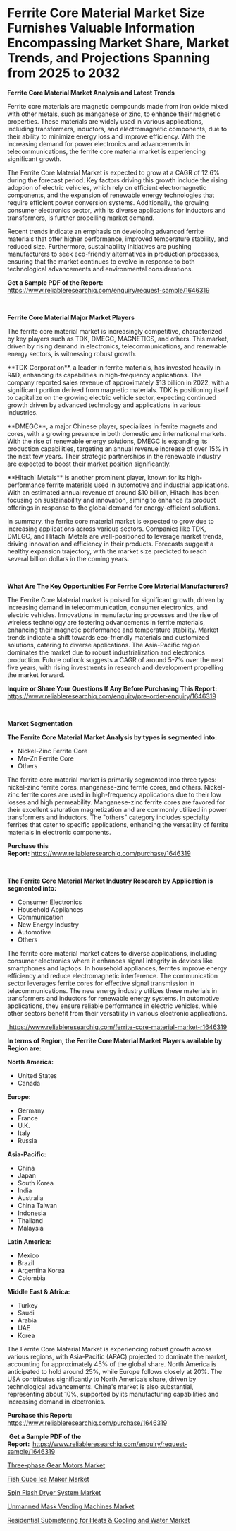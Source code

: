 <p><h1>Ferrite Core Material Market Size Furnishes Valuable Information Encompassing Market Share, Market Trends, and Projections Spanning from 2025 to 2032</h1></p><p><strong>Ferrite Core Material Market Analysis and Latest Trends</strong></p>
<p><p>Ferrite core materials are magnetic compounds made from iron oxide mixed with other metals, such as manganese or zinc, to enhance their magnetic properties. These materials are widely used in various applications, including transformers, inductors, and electromagnetic components, due to their ability to minimize energy loss and improve efficiency. With the increasing demand for power electronics and advancements in telecommunications, the ferrite core material market is experiencing significant growth.</p><p>The Ferrite Core Material Market is expected to grow at a CAGR of 12.6% during the forecast period. Key factors driving this growth include the rising adoption of electric vehicles, which rely on efficient electromagnetic components, and the expansion of renewable energy technologies that require efficient power conversion systems. Additionally, the growing consumer electronics sector, with its diverse applications for inductors and transformers, is further propelling market demand.</p><p>Recent trends indicate an emphasis on developing advanced ferrite materials that offer higher performance, improved temperature stability, and reduced size. Furthermore, sustainability initiatives are pushing manufacturers to seek eco-friendly alternatives in production processes, ensuring that the market continues to evolve in response to both technological advancements and environmental considerations.</p></p>
<p><strong>Get a Sample PDF of the Report:&nbsp;</strong> <a href="https://www.reliableresearchiq.com/enquiry/request-sample/1646319?utm_campaign=3279&utm_medium=2&utm_source=Github&utm_content=ia&utm_term=02042025&utm_id=ferrite-core-material">https://www.reliableresearchiq.com/enquiry/request-sample/1646319</a></p>
<p>&nbsp;</p>
<p><strong>Ferrite Core Material Major Market Players</strong></p>
<p><p>The ferrite core material market is increasingly competitive, characterized by key players such as TDK, DMEGC, MAGNETICS, and others. This market, driven by rising demand in electronics, telecommunications, and renewable energy sectors, is witnessing robust growth.</p><p>**TDK Corporation**, a leader in ferrite materials, has invested heavily in R&D, enhancing its capabilities in high-frequency applications. The company reported sales revenue of approximately $13 billion in 2022, with a significant portion derived from magnetic materials. TDK is positioning itself to capitalize on the growing electric vehicle sector, expecting continued growth driven by advanced technology and applications in various industries.</p><p>**DMEGC**, a major Chinese player, specializes in ferrite magnets and cores, with a growing presence in both domestic and international markets. With the rise of renewable energy solutions, DMEGC is expanding its production capabilities, targeting an annual revenue increase of over 15% in the next few years. Their strategic partnerships in the renewable industry are expected to boost their market position significantly.</p><p>**Hitachi Metals** is another prominent player, known for its high-performance ferrite materials used in automotive and industrial applications. With an estimated annual revenue of around $10 billion, Hitachi has been focusing on sustainability and innovation, aiming to enhance its product offerings in response to the global demand for energy-efficient solutions.</p><p>In summary, the ferrite core material market is expected to grow due to increasing applications across various sectors. Companies like TDK, DMEGC, and Hitachi Metals are well-positioned to leverage market trends, driving innovation and efficiency in their products. Forecasts suggest a healthy expansion trajectory, with the market size predicted to reach several billion dollars in the coming years.</p></p>
<p>&nbsp;</p>
<p><strong>What Are The Key Opportunities For Ferrite Core Material Manufacturers?</strong></p>
<p><p>The Ferrite Core Material market is poised for significant growth, driven by increasing demand in telecommunication, consumer electronics, and electric vehicles. Innovations in manufacturing processes and the rise of wireless technology are fostering advancements in ferrite materials, enhancing their magnetic performance and temperature stability. Market trends indicate a shift towards eco-friendly materials and customized solutions, catering to diverse applications. The Asia-Pacific region dominates the market due to robust industrialization and electronics production. Future outlook suggests a CAGR of around 5-7% over the next five years, with rising investments in research and development propelling the market forward.</p></p>
<p><strong>Inquire or Share Your Questions If Any Before Purchasing This Report:</strong> <a href="https://www.reliableresearchiq.com/enquiry/pre-order-enquiry/1646319?utm_campaign=3279&utm_medium=2&utm_source=Github&utm_content=ia&utm_term=02042025&utm_id=ferrite-core-material">https://www.reliableresearchiq.com/enquiry/pre-order-enquiry/1646319</a></p>
<p>&nbsp;</p>
<p><strong>Market Segmentation</strong></p>
<p><strong>The Ferrite Core Material Market Analysis by types is segmented into:</strong></p>
<p><ul><li>Nickel-Zinc Ferrite Core</li><li>Mn-Zn Ferrite Core</li><li>Others</li></ul></p>
<p><p>The ferrite core material market is primarily segmented into three types: nickel-zinc ferrite cores, manganese-zinc ferrite cores, and others. Nickel-zinc ferrite cores are used in high-frequency applications due to their low losses and high permeability. Manganese-zinc ferrite cores are favored for their excellent saturation magnetization and are commonly utilized in power transformers and inductors. The "others" category includes specialty ferrites that cater to specific applications, enhancing the versatility of ferrite materials in electronic components.</p></p>
<p><strong>Purchase this Report:&nbsp;</strong><a href="https://www.reliableresearchiq.com/purchase/1646319?utm_campaign=3279&utm_medium=2&utm_source=Github&utm_content=ia&utm_term=02042025&utm_id=ferrite-core-material">https://www.reliableresearchiq.com/purchase/1646319</a></p>
<p>&nbsp;</p>
<p><strong>The Ferrite Core Material Market Industry Research by Application is segmented into:</strong></p>
<p><ul><li>Consumer Electronics</li><li>Household Appliances</li><li>Communication</li><li>New Energy Industry</li><li>Automotive</li><li>Others</li></ul></p>
<p><p>The ferrite core material market caters to diverse applications, including consumer electronics where it enhances signal integrity in devices like smartphones and laptops. In household appliances, ferrites improve energy efficiency and reduce electromagnetic interference. The communication sector leverages ferrite cores for effective signal transmission in telecommunications. The new energy industry utilizes these materials in transformers and inductors for renewable energy systems. In automotive applications, they ensure reliable performance in electric vehicles, while other sectors benefit from their versatility in various electronic applications.</p></p>
<p><a href="https://www.reliableresearchiq.com/ferrite-core-material-market-r1646319?utm_campaign=3279&utm_medium=2&utm_source=Github&utm_content=ia&utm_term=02042025&utm_id=ferrite-core-material">&nbsp;https://www.reliableresearchiq.com/ferrite-core-material-market-r1646319</a></p>
<p><strong>In terms of Region, the Ferrite Core Material Market Players available by Region are:</strong></p>
<p>
    <p> <strong> North America: </strong>
        <ul>
            <li>United States</li>
            <li>Canada</li>
        </ul>
        </p> 
    <p> <strong> Europe: </strong>
        <ul>
            <li>Germany</li>
            <li>France</li>
            <li>U.K.</li>
            <li>Italy</li>
            <li>Russia</li>
        </ul>
        </p> 
    <p> <strong> Asia-Pacific: </strong>
        <ul>
            <li>China</li>
            <li>Japan</li>
            <li>South Korea</li>
            <li>India</li>
            <li>Australia</li>
            <li>China Taiwan</li>
            <li>Indonesia</li>
            <li>Thailand</li>
            <li>Malaysia</li>
        </ul>
        </p> 
    <p> <strong> Latin America: </strong>
        <ul>
            <li>Mexico</li>
            <li>Brazil</li>
            <li>Argentina Korea</li>
            <li>Colombia</li>
        </ul>
        </p> 
    <p> <strong> Middle East & Africa: </strong>
        <ul>
            <li>Turkey</li>
            <li>Saudi</li>
            <li>Arabia</li>
            <li>UAE</li>
            <li>Korea</li>
        </ul>
    </p>
    </p>
<p><p>The Ferrite Core Material Market is experiencing robust growth across various regions, with Asia-Pacific (APAC) projected to dominate the market, accounting for approximately 45% of the global share. North America is anticipated to hold around 25%, while Europe follows closely at 20%. The USA contributes significantly to North America’s share, driven by technological advancements. China's market is also substantial, representing about 10%, supported by its manufacturing capabilities and increasing demand in electronics.</p></p>
<p><strong>Purchase this Report: </strong><a href="https://www.reliableresearchiq.com/purchase/1646319?utm_campaign=3279&utm_medium=2&utm_source=Github&utm_content=ia&utm_term=02042025&utm_id=ferrite-core-material">https://www.reliableresearchiq.com/purchase/1646319</a></p>
<p>&nbsp;<strong>Get a Sample PDF of the Report:&nbsp;&nbsp;</strong><a href="https://www.reliableresearchiq.com/enquiry/request-sample/1646319?utm_campaign=3279&utm_medium=2&utm_source=Github&utm_content=ia&utm_term=02042025&utm_id=ferrite-core-material">https://www.reliableresearchiq.com/enquiry/request-sample/1646319</a></p>
<p><strong></strong></p>
<p><p><a href="https://www.linkedin.com/pulse/projected-three-phase-gear-motors-market-growth-ftaae?utm_campaign=3279&utm_medium=2&utm_source=Github&utm_content=ia&utm_term=02042025&utm_id=ferrite-core-material">Three-phase Gear Motors Market</a></p><p><a href="https://www.linkedin.com/pulse/fish-cube-ice-maker-market-growth-study-provides-ny68e?utm_campaign=3279&utm_medium=2&utm_source=Github&utm_content=ia&utm_term=02042025&utm_id=ferrite-core-material">Fish Cube Ice Maker Market</a></p><p><a href="https://www.linkedin.com/pulse/comprehensive-report-spin-flash-dryer-system-market-lajre?utm_campaign=3279&utm_medium=2&utm_source=Github&utm_content=ia&utm_term=02042025&utm_id=ferrite-core-material">Spin Flash Dryer System Market</a></p><p><a href="https://www.linkedin.com/pulse/unmanned-mask-vending-machines-market-research-report-jsdtf?utm_campaign=3279&utm_medium=2&utm_source=Github&utm_content=ia&utm_term=02042025&utm_id=ferrite-core-material">Unmanned Mask Vending Machines Market</a></p><p><a href="https://www.linkedin.com/pulse/projected-revenue-residential-submetering-heats-2jnqf?utm_campaign=3279&utm_medium=2&utm_source=Github&utm_content=ia&utm_term=02042025&utm_id=ferrite-core-material">Residential Submetering for Heats & Cooling and Water Market</a></p></p>